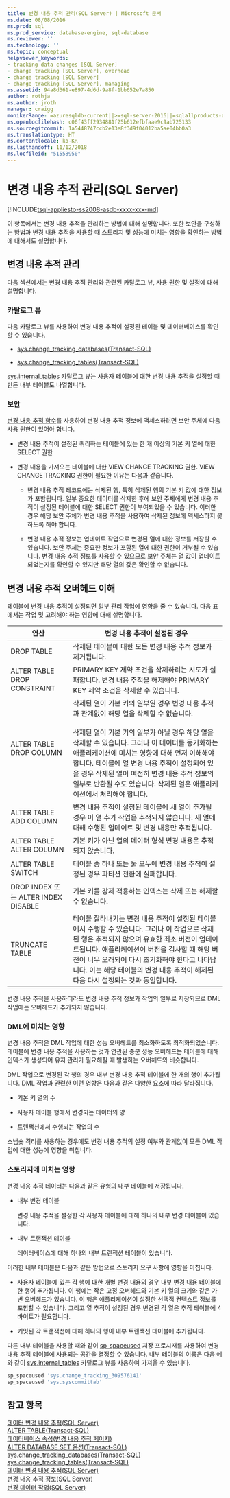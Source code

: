 ```yaml
---
title: 변경 내용 추적 관리(SQL Server) | Microsoft 문서
ms.date: 08/08/2016
ms.prod: sql
ms.prod_service: database-engine, sql-database
ms.reviewer: ''
ms.technology: ''
ms.topic: conceptual
helpviewer_keywords:
- tracking data changes [SQL Server]
- change tracking [SQL Server], overhead
- change tracking [SQL Server]
- change tracking [SQL Server], managing
ms.assetid: 94a8d361-e897-4d6d-9a8f-1bb652e7a850
author: rothja
ms.author: jroth
manager: craigg
monikerRange: =azuresqldb-current||>=sql-server-2016||=sqlallproducts-allversions||>=sql-server-linux-2017||=azuresqldb-mi-current
ms.openlocfilehash: c06f43ff2934881f25b612efbfaae9c9ab725133
ms.sourcegitcommit: 1a5448747ccb2e13e8f3d9f04012ba5ae04bb0a3
ms.translationtype: HT
ms.contentlocale: ko-KR
ms.lasthandoff: 11/12/2018
ms.locfileid: "51558950"
---
```

# <a name="manage-change-tracking-sql-server"></a>변경 내용 추적 관리(SQL Server)
[!INCLUDE[tsql-appliesto-ss2008-asdb-xxxx-xxx-md](../../includes/tsql-appliesto-ss2008-asdb-xxxx-xxx-md.md)]

  이 항목에서는 변경 내용 추적을 관리하는 방법에 대해 설명합니다. 또한 보안을 구성하는 방법과 변경 내용 추적을 사용할 때 스토리지 및 성능에 미치는 영향을 확인하는 방법에 대해서도 설명합니다.  
  
## <a name="managing-change-tracking"></a>변경 내용 추적 관리  
 다음 섹션에서는 변경 내용 추적 관리와 관련된 카탈로그 뷰, 사용 권한 및 설정에 대해 설명합니다.  
  
### <a name="catalog-views"></a>카탈로그 뷰  
 다음 카탈로그 뷰를 사용하여 변경 내용 추적이 설정된 테이블 및 데이터베이스를 확인할 수 있습니다.  
  
-   [sys.change_tracking_databases&#40;Transact-SQL&#41;](../../relational-databases/system-catalog-views/change-tracking-catalog-views-sys-change-tracking-databases.md)  
  
-   [sys.change_tracking_tables&#40;Transact-SQL&#41;](../../relational-databases/system-catalog-views/change-tracking-catalog-views-sys-change-tracking-tables.md)  
  
 [sys.internal_tables](../../relational-databases/system-catalog-views/sys-internal-tables-transact-sql.md) 카탈로그 뷰는 사용자 테이블에 대한 변경 내용 추적을 설정할 때 만든 내부 테이블도 나열합니다.  
  
### <a name="security"></a>보안  
 [변경 내용 추적 함수](../../relational-databases/system-functions/change-tracking-functions-transact-sql.md)를 사용하여 변경 내용 추적 정보에 액세스하려면 보안 주체에 다음 사용 권한이 있어야 합니다.  
  
-   변경 내용 추적이 설정된 쿼리하는 테이블에 있는 한 개 이상의 기본 키 열에 대한 SELECT 권한  
  
-   변경 내용을 가져오는 테이블에 대한 VIEW CHANGE TRACKING 권한. VIEW CHANGE TRACKING 권한이 필요한 이유는 다음과 같습니다.  
  
    -   변경 내용 추적 레코드에는 삭제된 행, 특히 삭제된 행의 기본 키 값에 대한 정보가 포함됩니다. 일부 중요한 데이터를 삭제한 후에 보안 주체에게 변경 내용 추적이 설정된 테이블에 대한 SELECT 권한이 부여되었을 수 있습니다. 이러한 경우 해당 보안 주체가 변경 내용 추적을 사용하여 삭제된 정보에 액세스하지 못하도록 해야 합니다.  
  
    -   변경 내용 추적 정보는 업데이트 작업으로 변경된 열에 대한 정보를 저장할 수 있습니다. 보안 주체는 중요한 정보가 포함된 열에 대한 권한이 거부될 수 있습니다. 변경 내용 추적 정보를 사용할 수 있으므로 보안 주체는 열 값이 업데이트되었는지를 확인할 수 있지만 해당 열의 값은 확인할 수 없습니다.  
  
## <a name="understanding-change-tracking-overhead"></a>변경 내용 추적 오버헤드 이해  
 테이블에 변경 내용 추적이 설정되면 일부 관리 작업에 영향을 줄 수 있습니다. 다음 표에서는 작업 및 고려해야 하는 영향에 대해 설명합니다.  
  
|연산|변경 내용 추적이 설정된 경우|  
|---------------|-------------------------------------|  
|DROP TABLE|삭제된 테이블에 대한 모든 변경 내용 추적 정보가 제거됩니다.|  
|ALTER TABLE DROP CONSTRAINT|PRIMARY KEY 제약 조건을 삭제하려는 시도가 실패합니다. 변경 내용 추적을 해제해야 PRIMARY KEY 제약 조건을 삭제할 수 있습니다.|  
|ALTER TABLE DROP COLUMN|삭제된 열이 기본 키의 일부일 경우 변경 내용 추적과 관계없이 해당 열을 삭제할 수 없습니다.<br /><br /> 삭제된 열이 기본 키의 일부가 아닐 경우 해당 열을 삭제할 수 있습니다. 그러나 이 데이터를 동기화하는 애플리케이션에 미치는 영향에 대해 먼저 이해해야 합니다. 테이블에 열 변경 내용 추적이 설정되어 있을 경우 삭제된 열이 여전히 변경 내용 추적 정보의 일부로 반환될 수도 있습니다. 삭제된 열은 애플리케이션에서 처리해야 합니다.|  
|ALTER TABLE ADD COLUMN|변경 내용 추적이 설정된 테이블에 새 열이 추가될 경우 이 열 추가 작업은 추적되지 않습니다. 새 열에 대해 수행된 업데이트 및 변경 내용만 추적됩니다.|  
|ALTER TABLE ALTER COLUMN|기본 키가 아닌 열의 데이터 형식 변경 내용은 추적되지 않습니다.|  
|ALTER TABLE SWITCH|테이블 중 하나 또는 둘 모두에 변경 내용 추적이 설정된 경우 파티션 전환에 실패합니다.|  
|DROP INDEX 또는 ALTER INDEX DISABLE|기본 키를 강제 적용하는 인덱스는 삭제 또는 해제할 수 없습니다.|  
|TRUNCATE TABLE|테이블 잘라내기는 변경 내용 추적이 설정된 테이블에서 수행할 수 있습니다. 그러나 이 작업으로 삭제된 행은 추적되지 않으며 유효한 최소 버전이 업데이트됩니다. 애플리케이션이 버전을 검사할 때 해당 버전이 너무 오래되어 다시 초기화해야 한다고 나타납니다. 이는 해당 테이블의 변경 내용 추적이 해제된 다음 다시 설정되는 것과 동일합니다.|  
  
 변경 내용 추적을 사용하더라도 변경 내용 추적 정보가 작업의 일부로 저장되므로 DML 작업에는 오버헤드가 추가되지 않습니다.  
  
### <a name="effects-on-dml"></a>DML에 미치는 영향  
 변경 내용 추적은 DML 작업에 대한 성능 오버헤드를 최소화하도록 최적화되었습니다. 테이블에 변경 내용 추적을 사용하는 것과 연관된 증분 성능 오버헤드는 테이블에 대해 인덱스가 생성되어 유지 관리가 필요해질 때 발생하는 오버헤드와 비슷합니다.  
  
 DML 작업으로 변경된 각 행의 경우 내부 변경 내용 추적 테이블에 한 개의 행이 추가됩니다. DML 작업과 관련한 이런 영향은 다음과 같은 다양한 요소에 따라 달라집니다.  
  
-   기본 키 열의 수  
  
-   사용자 테이블 행에서 변경되는 데이터의 양  
  
-   트랜잭션에서 수행되는 작업의 수  
  
 스냅숏 격리를 사용하는 경우에도 변경 내용 추적의 설정 여부와 관계없이 모든 DML 작업에 대한 성능에 영향을 미칩니다.  
  
### <a name="effects-on-storage"></a>스토리지에 미치는 영향  
 변경 내용 추적 데이터는 다음과 같은 유형의 내부 테이블에 저장됩니다.  
  
-   내부 변경 테이블  
  
     변경 내용 추적을 설정한 각 사용자 테이블에 대해 하나의 내부 변경 테이블이 있습니다.  
  
-   내부 트랜잭션 테이블  
  
     데이터베이스에 대해 하나의 내부 트랜잭션 테이블이 있습니다.  
  
 이러한 내부 테이블은 다음과 같은 방법으로 스토리지 요구 사항에 영향을 미칩니다.  
  
-   사용자 테이블에 있는 각 행에 대한 개별 변경 내용의 경우 내부 변경 내용 테이블에 한 행이 추가됩니다. 이 행에는 작은 고정 오버헤드와 기본 키 열의 크기와 같은 가변 오버헤드가 있습니다. 이 행은 애플리케이션이 설정한 선택적 컨텍스트 정보를 포함할 수 있습니다. 그리고 열 추적이 설정된 경우 변경된 각 열은 추적 테이블에 4바이트가 필요합니다.  
  
-   커밋된 각 트랜잭션에 대해 하나의 행이 내부 트랜잭션 테이블에 추가됩니다.  
  
 다른 내부 테이블을 사용할 때와 같이 [sp_spaceused](../../relational-databases/system-stored-procedures/sp-spaceused-transact-sql.md) 저장 프로시저를 사용하여 변경 내용 추적 테이블에 사용되는 공간을 결정할 수 있습니다. 내부 테이블의 이름은 다음 예와 같이 [sys.internal_tables](../../relational-databases/system-catalog-views/sys-internal-tables-transact-sql.md) 카탈로그 뷰를 사용하여 가져올 수 있습니다.  
  
```sql  
sp_spaceused 'sys.change_tracking_309576141'  
sp_spaceused 'sys.syscommittab'  
```  
  
## <a name="see-also"></a>참고 항목  
 [데이터 변경 내용 추적&#40;SQL Server&#41;](../../relational-databases/track-changes/track-data-changes-sql-server.md)   
 [ALTER TABLE&#40;Transact-SQL&#41;](../../t-sql/statements/alter-table-transact-sql.md)   
 [데이터베이스 속성&#40;변경 내용 추적 페이지&#41;](../../relational-databases/databases/database-properties-changetracking-page.md)   
 [ALTER DATABASE SET 옵션&#40;Transact-SQL&#41;](../../t-sql/statements/alter-database-transact-sql-set-options.md)   
 [sys.change_tracking_databases&#40;Transact-SQL&#41;](../../relational-databases/system-catalog-views/change-tracking-catalog-views-sys-change-tracking-databases.md)   
 [sys.change_tracking_tables&#40;Transact-SQL&#41;](../../relational-databases/system-catalog-views/change-tracking-catalog-views-sys-change-tracking-tables.md)   
 [데이터 변경 내용 추적&#40;SQL Server&#41;](../../relational-databases/track-changes/track-data-changes-sql-server.md)   
 [변경 내용 추적 정보&#40;SQL Server&#41;](../../relational-databases/track-changes/about-change-tracking-sql-server.md)   
 [변경 데이터 작업&#40;SQL Server&#41;](../../relational-databases/track-changes/work-with-change-data-sql-server.md)  
  
  

